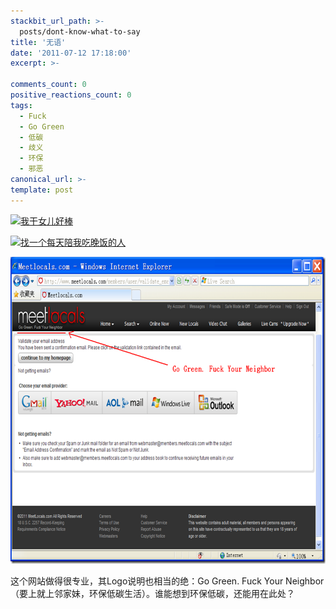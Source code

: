 ```yaml
---
stackbit_url_path: >-
  posts/dont-know-what-to-say
title: '无语'
date: '2011-07-12 17:18:00'
excerpt: >-
  
comments_count: 0
positive_reactions_count: 0
tags: 
  - Fuck
  - Go Green
  - 低碳
  - 歧义
  - 环保
  - 邪恶
canonical_url: >-
template: post
---
```

<p><a href="http://www.zizhujy.com/BlogEngine/BlogEngine/BlogEngine.NET/image.axd?picture=image_16.png"><img style="border-right-width: 0px; display: inline; border-top-width: 0px; border-bottom-width: 0px; border-left-width: 0px" title="image" border="0" alt="我干女儿好棒" src="http://www.zizhujy.com/BlogEngine/BlogEngine/BlogEngine.NET/image.axd?picture=image_thumb_16.png" width="556" height="190" /></a></p>  <p><a href="http://www.zizhujy.com/BlogEngine/BlogEngine/BlogEngine.NET/image.axd?picture=image_25.png"><img style="border-right-width: 0px; display: inline; border-top-width: 0px; border-bottom-width: 0px; border-left-width: 0px" title="image" border="0" alt="找一个每天陪我吃晚饭的人" src="http://www.zizhujy.com/BlogEngine/BlogEngine/BlogEngine.NET/image.axd?picture=image_thumb_25.png" width="708" height="585" /></a></p>  <p><a href="https://raw.githubusercontent.com/Jeff-Tian/blogengine.net/master/Source/BlogEngine/BlogEngine.NET/App_Data/files/image_49.png"><img style="border-bottom: 0px; border-left: 0px; display: inline; border-top: 0px; border-right: 0px" title="Go Green. Fuck Your Neighbor 要上就上邻家妹，环保低碳生活" border="0" alt="Go Green. Fuck Your Neighbor 要上就上邻家妹，环保低碳生活" src="https://raw.githubusercontent.com/Jeff-Tian/blogengine.net/master/Source/BlogEngine/BlogEngine.NET/App_Data/files/image_thumb_49.png" width="713" height="491" /></a> </p>  <p>这个网站做得很专业，其Logo说明也相当的绝：Go Green. Fuck Your Neighbor（要上就上邻家妹，环保低碳生活）。谁能想到环保低碳，还能用在此处？</p>